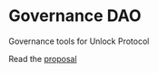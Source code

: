 # Governance DAO

Governance tools for Unlock Protocol

Read the [proposal](https://www.notion.so/unlockprotocol/Governance-DAO-c007ec3efab942b99d5903bb87e58b48)


